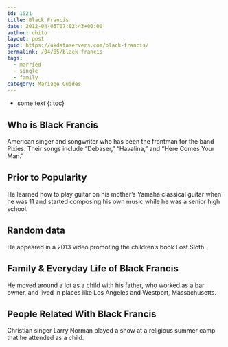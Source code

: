 ```yaml
---
id: 1521
title: Black Francis
date: 2012-04-05T07:02:43+00:00
author: chito
layout: post
guid: https://ukdataservers.com/black-francis/
permalink: /04/05/black-francis  
tags:
  - married
  - single
  - family
category: Mariage Guides
---
```


* some text
{: toc}


## Who is  Black Francis
                  
                  
                  
American singer and songwriter who has been the frontman for the band Pixies. Their songs include &#8220;Debaser,&#8221; &#8220;Havalina,&#8221; and &#8220;Here Comes Your Man.&#8221;
                  
                
                
                
## Prior to Popularity 
                  
                  
                  
He learned how to play guitar on his mother&#8217;s Yamaha classical guitar when he was 11 and started composing his own music while he was a senior high school.
                  
                
                
                
## Random data 
                  
                  
                  
He appeared in a 2013 video promoting the children&#8217;s book Lost Sloth.
                  
                
                
                
## Family & Everyday Life of Black Francis
                  
                  
                  
He moved around a lot as a child with his father, who worked as a bar owner, and lived in places like Los Angeles and Westport, Massachusetts.
                  
                
                
                
## People Related With  Black Francis
                  
                  
                  
Christian singer Larry Norman played a show at a religious summer camp that he attended as a child.
                  
                
              
            
          
          
          
    
    
  
